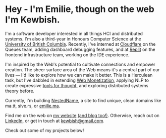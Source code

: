 # Hey - I'm Emilie, though on the web I'm Kewbish.

I'm a software developer interested in all things HCI and distributed systems. I'm also a third-year in Honours Computer Science at the [University of British Columbia](https://ubc.ca). Recently, I've interned at [Cloudflare](https://cloudflare.com) on the Queues team, adding dashboard debugging features, and at [Replit](https://repl.it) on the frontend infrastructure team, working on the IDE experience.

I'm inspired by the Web's potential to cultivate connections and empower creation. The sheer surface area of the Web means it's a central part of our lives — I'd like to explore how we can make it better. This is a Herculean task, but I've dabbled in extending [Web Monetization](https://webmonetization.org/), applying NLP to create expressive [tools for thought](https://numinous.productions/ttft/), and exploring distributed systems theory before.

Currently, I'm building [NestedName](https://nested.name), a site to find unique, clean domains like ma․tt, sive․rs, or [emilie․ma](https://emilie.ma).

Find me on the web on [my website](https://kewbi.sh/) [(and blog too!)](https://kewbi.sh/blog/). Otherwise, reach out on [LinkedIn](https://www.linkedin.com/in/emilie-ma-kewbish/), or get in touch at [kewbish@gmail.com](mailto:kewbish@gmail.com).

Check out some of my projects below!
